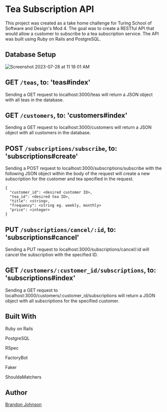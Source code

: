 # Tea Subscription API

This project was created as a take home challenge for Turing School of Software and Design's Mod 4. The goal was to create a RESTful API that would allow a customer to subscribe to a tea subscription service. The API was built using Ruby on Rails and PostgreSQL.

## Database Setup
![Screenshot 2023-07-28 at 11 18 01 AM](https://github.com/brenicillin/take-home/assets/120131327/bfc5154c-8d21-482e-a71d-ea2072f762a9)


## GET `/teas`, to: 'teas#index'

Sending a GET request to localhost:3000/teas will return a JSON object with all teas in the database.

## GET `/customers`, to: 'customers#index'

Sending a GET request to localhost:3000/customers will return a JSON object with all customers in the database.

## POST `/subscriptions/subscribe`, to: 'subscriptions#create'

Sending a POST request to localhost:3000/subscriptions/subscribe with the following JSON object within the body of the request will create a new subscription for the customer and tea specified in the request.

```
{
  "customer_id": <desired customer ID>,
  "tea_id": <desired tea ID>,
  "title": <string>,
  "frequency": <string eg. weekly, monthly>
  "price": <integer>
}
```

## PUT `/subscriptions/cancel/:id`, to: 'subscriptions#cancel'

Sending a PUT request to localhost:3000/subscriptions/cancel/:id will cancel the subscription with the specified ID.

## GET `/customers/:customer_id/subscriptions`, to: 'subscriptions#index'

Sending a GET request to localhost:3000/customers/:customer_id/subscriptions will return a JSON object with all subscriptions for the specified customer.
  

  ## Built With
  
  Ruby on Rails
  
  PostgreSQL
  
  RSpec
  
  FactoryBot
  
  Faker
  
  ShouldaMatchers

  ## Author
  [Brandon Johnson](http://linkedin.com/in/brenicillin)
